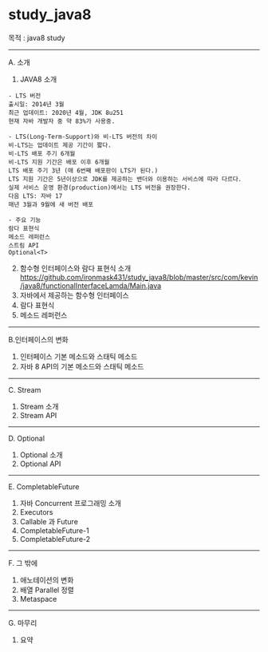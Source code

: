 # study_java8

목적 : java8 study

---
A. 소개
 1. JAVA8 소개 

```자바 8
- LTS 버전   
출시일: 2014년 3월   
최근 업데이트: 2020년 4월, JDK 8u251   
현재 자바 개발자 중 약 83%가 사용중.   

- LTS(Long-Term-Support)와 비-LTS 버전의 차이   
비-LTS는 업데이트 제공 기간이 짧다.   
비-LTS 배포 주기 6개월   
비-LTS 지원 기간은 배포 이후 6개월   
LTS 배포 주기 3년 (매 6번째 배포판이 LTS가 된다.)   
LTS 지원 기간은 5년이상으로 JDK를 제공하는 밴더와 이용하는 서비스에 따라 다르다.   
실제 서비스 운영 환경(production)에서는 LTS 버전을 권장한다.   
다음 LTS: 자바 17   
매년 3월과 9월에 새 버전 배포   

- 주요 기능   
람다 표현식   
메소드 레퍼런스   
스트림 API   
Optional<T>   
```

 2. 함수형 인터페이스와 람다 표현식 소개 
 https://github.com/ironmask431/study_java8/blob/master/src/com/kevin/java8/functionalInterfaceLamda/Main.java
 3. 자바에서 제공하는 함수형 인터페이스
 4. 람다 표현식
 5. 메소드 레퍼런스
 
--- 
B.인터페이스의 변화
  1. 인터페이스 기본 메소드와 스태틱 메소드 
  2. 자바 8 API의 기본 메소드와 스태틱 메소드
  
--- 
C. Stream
  1. Stream 소개
  2. Stream API
  
--- 
D. Optional
  1. Optional 소개
  2. Optional API
  
--- 
E. CompletableFuture
  1. 자바 Concurrent 프로그래밍 소개
  2. Executors
  3. Callable 과 Future
  4. CompletableFuture-1
  5. CompletableFuture-2

--- 
F. 그 밖에
  1. 애노테이션의 변화
  2. 배열 Parallel 정렬
  3. Metaspace
  
--- 
G. 마무리
  1. 요약 
  

